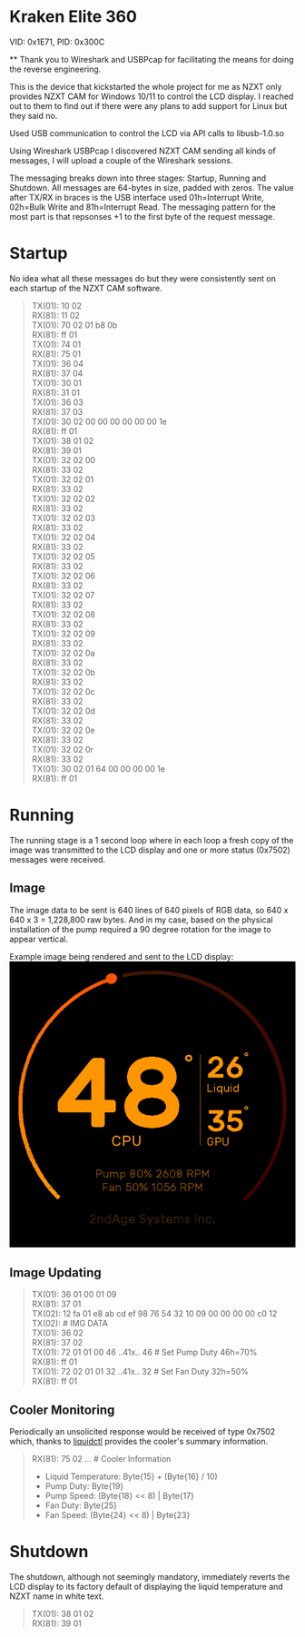 # Kraken Elite 360
VID: 0x1E71, PID: 0x300C

** Thank you to Wireshark and USBPcap for facilitating the means for doing the reverse engineering.

This is the device that kickstarted the whole project for me as NZXT only provides NZXT CAM for Windows 10/11 to control the LCD display.  I reached out to them to find out if there were any plans to add support for Linux but they said no.<br>

Used USB communication to control the LCD via API calls to libusb-1.0.so<br>

Using Wireshark USBPcap I discovered NZXT CAM sending all kinds of messages, I will upload a couple of the Wireshark sessions.<br>

The messaging breaks down into three stages: Startup, Running and Shutdown.  All messages are 64-bytes in size, padded with zeros.  The value after TX/RX in braces is the USB interface used 01h=Interrupt Write, 02h=Bulk Write and 81h=Interrupt Read. The messaging pattern for the most part is that repsonses +1 to the first byte of the request message.<br>

# Startup
No idea what all these messages do but they were consistently sent on each startup of the NZXT CAM software.<br>

> TX(01): 10 02<br>
> RX(81): 11 02<br>
> TX(01): 70 02 01 b8 0b<br>
> RX(81): ff 01<br>
> TX(01): 74 01<br>
> RX(81): 75 01<br>
> TX(01): 36 04<br>
> RX(81): 37 04<br>
> TX(01): 30 01<br>
> RX(81): 31 01<br>
> TX(01): 36 03<br>
> RX(81): 37 03<br>
> TX(01): 30 02 00 00 00 00 00 00 1e<br>
> RX(81): ff 01<br>
> TX(01): 38 01 02<br>
> RX(81): 39 01<br>
> TX(01): 32 02 00<br> RX(81): 33 02<br>
> TX(01): 32 02 01<br> RX(81): 33 02<br>
> TX(01): 32 02 02<br> RX(81): 33 02<br>
> TX(01): 32 02 03<br> RX(81): 33 02<br>
> TX(01): 32 02 04<br> RX(81): 33 02<br>
> TX(01): 32 02 05<br> RX(81): 33 02<br>
> TX(01): 32 02 06<br> RX(81): 33 02<br>
> TX(01): 32 02 07<br> RX(81): 33 02<br>
> TX(01): 32 02 08<br> RX(81): 33 02<br>
> TX(01): 32 02 09<br> RX(81): 33 02<br>
> TX(01): 32 02 0a<br> RX(81): 33 02<br>
> TX(01): 32 02 0b<br> RX(81): 33 02<br>
> TX(01): 32 02 0c<br> RX(81): 33 02<br>
> TX(01): 32 02 0d<br> RX(81): 33 02<br>
> TX(01): 32 02 0e<br> RX(81): 33 02<br>
> TX(01): 32 02 0r<br> RX(81): 33 02<br>
> TX(01): 30 02 01 64 00 00 00 00 1e<br>
> RX(81): ff 01<br>

# Running
The running stage is a 1 second loop where in each loop a fresh copy of the image was transmitted to the LCD display and one or more status (0x7502) messages were received.<br>

## Image
The image data to be sent is 640 lines of 640 pixels of RGB data, so 640 x 640 x 3 = 1,228,800 raw bytes.  And in my case, based on the physical installation of the pump required a 90 degree rotation for the image to appear vertical.<br>

Example image being rendered and sent to the LCD display:<br>
![Example Image](https://raw.githubusercontent.com/2ndage/myRGB/refs/heads/main/Kraken%20LCD.bmp)

## Image Updating
> TX(01): 36 01 00 01 09<br>
> RX(81): 37 01<br>
> TX(02): 12 fa 01 e8 ab cd ef 98 76 54 32 10 09 00 00 00 00 c0 12<br>
> TX(02): # IMG DATA<br>
> TX(01): 36 02<br>
> RX(81): 37 02<br>
> TX(01): 72 01 01 00 46 ..41x.. 46  # Set Pump Duty 46h=70% <br>
> RX(81): ff 01<br>
> TX(01): 72 02 01 01 32 ..41x.. 32  # Set Fan Duty 32h=50%<br>
> RX(81): ff 01<br>

## Cooler Monitoring
Periodically an unsolicited response would be received of type 0x7502 which, thanks to [liquidctl](https://github.com/liquidctl/liquidctl) provides the cooler's summary information.<br> 
> RX(81): 75 02 ... # Cooler Information<br>
> - Liquid Temperature: Byte{15} + (Byte{16} / 10)<br>
> - Pump Duty: Byte{19}<br>
> - Pump Speed: (Byte{18} << 8) | Byte{17}<br>
> - Fan Duty: Byte{25}<br>
> - Fan Speed: (Byte{24} << 8) | Byte{23}<br>

# Shutdown
The shutdown, although not seemingly mandatory, immediately reverts the LCD display to its factory default of displaying the liquid temperature and NZXT name in white text.<br>

> TX(01): 38 01 02<br>
> RX(81): 39 01<br>

